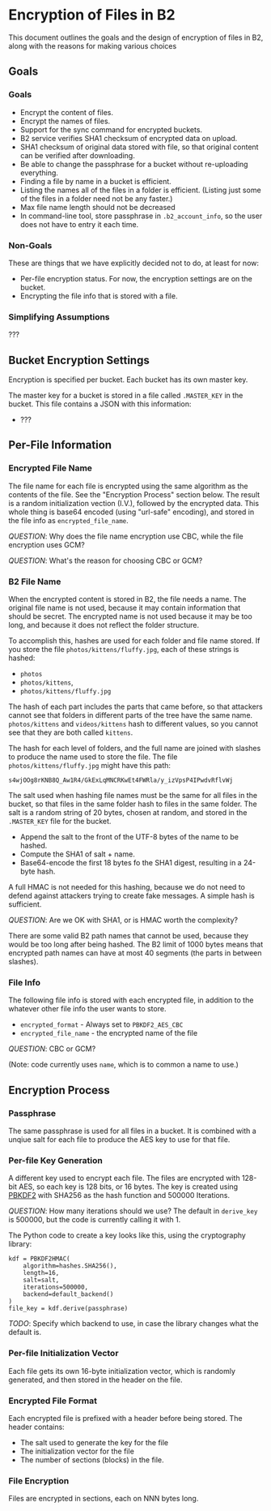 # Encryption of Files in B2

This document outlines the goals and the design of encryption of files
in B2, along with the reasons for making various choices

## Goals

### Goals

- Encrypt the content of files.
- Encrypt the names of files.
- Support for the sync command for encrypted buckets.
- B2 service verifies SHA1 checksum of encrypted data on upload.
- SHA1 checksum of original data stored with file, so that original content can be verified after downloading.
- Be able to change the passphrase for a bucket without re-uploading everything.
- Finding a file by name in a bucket is efficient.
- Listing the names all of the files in a folder is efficient.  (Listing just some of the files in a folder need not be any faster.)
- Max file name length should not be decreased
- In command-line tool, store passphrase in `.b2_account_info`, so the user does not have to entry it each time.

### Non-Goals

These are things that we have explicitly decided not to do, at least
for now:

- Per-file encryption status.  For now, the encryption settings are on the bucket.
- Encrypting the file info that is stored with a file.

### Simplifying Assumptions

???

## Bucket Encryption Settings 

Encryption is specified per bucket.  Each bucket has its own master key.

The master key for a bucket is stored in a file called `.MASTER_KEY` in the bucket.  This file contains 
a JSON with this information:

- ???

## Per-File Information

### Encrypted File Name

The file name for each file is encrypted using the same algorithm as the 
contents of the file.  See the "Encryption Process" section below.
The result is a random initialization vection (I.V.), followed by the
encrypted data.  This whole thing is base64 encoded (using "url-safe"
encoding), and stored in the file info as `encrypted_file_name`.

*QUESTION*: Why does the file name encryption use CBC, while the 
file encryption uses GCM?

*QUESTION*: What's the reason for choosing CBC or GCM?

### B2 File Name

When the encrypted content is stored in B2, the file needs a name.
The original file name is not used, because it may contain information
that should be secret.  The encrypted name is not used because it
may be too long, and because it does not reflect the folder structure.

To accomplish this, hashes are used for each folder and file name
stored.  If you store the file `photos/kittens/fluffy.jpg`, each of
these strings is hashed:

- `photos`
- `photos/kittens`,
- `photos/kittens/fluffy.jpg`

The hash of each part includes the parts that came before, so that 
attackers cannot see that folders in different parts of the tree
have the same name.  `photos/kittens` and `videos/kittens` hash to
different values, so you cannot see that they are both called `kittens`.

The hash for each level of folders, and the full name are joined with
slashes to produce the name used to store the file.  The file 
`photos/kittens/fluffy.jpg` might have this path:

    s4wjOOg8rKNB8Q_Aw1R4/GkExLqMNCRKwEt4FWRla/y_izVpsP4IPwdvRflvWj

The salt used when hashing file names must be the same for all 
files in the bucket, so that files in the same folder hash to
files in the same folder.  The salt is a random string of 20
bytes, chosen at random, and stored in the `.MASTER_KEY` file
for the bucket.

- Append the salt to the front of the UTF-8 bytes of the name to be hashed.
- Compute the SHA1 of salt + name.
- Base64-encode the first 18 bytes fo the SHA1 digest, resulting in a 24-byte hash.

A full HMAC is not needed for this hashing, because we do not need to
defend against attackers trying to create fake messages.  A simple hash
is sufficient.

*QUESTION*: Are we OK with SHA1, or is HMAC worth the complexity?

There are some valid B2 path names that cannot be used, because they would be too
long after being hashed.  The B2 limit of 1000 bytes means that encrypted path 
names can have at most 40 segments (the parts in between slashes).

### File Info

The following file info is stored with each encrypted file, in addition to the whatever 
other file info the user wants to store.

- `encrypted_format` - Always set to `PBKDF2_AES_CBC`
- `encrypted_file_name` - the encrypted name of the file

*QUESTION*: CBC or GCM?

(Note: code currently uses `name`, which is to common a name to use.)

## Encryption Process

### Passphrase

The same passphrase is used for all files in a bucket.  It is combined
with a unqiue salt for each file to produce the AES key to use for that
file.

### Per-file Key Generation

A different key used to encrypt each file.  The files are encrypted
with 128-bit AES, so each key is 128 bits, or 16 bytes. The key is
created using [PBKDF2](https://en.wikipedia.org/wiki/PBKDF2) with
SHA256 as the hash function and 500000 Iterations.

*QUESTION*: How many iterations should we use?  The default in
`derive_key` is 500000, but the code is currently calling it with 1.

The Python code to create a key looks like this, using the
cryptography library:

    kdf = PBKDF2HMAC(
        algorithm=hashes.SHA256(),
        length=16,
        salt=salt,
        iterations=500000,
        backend=default_backend()
    )
    file_key = kdf.derive(passphrase)

*TODO*: Specify which backend to use, in case the library changes
what the default is.

### Per-file Initialization Vector

Each file gets its own 16-byte initialization vector, which is
randomly generated, and then stored in the header on the file.

### Encrypted File Format

Each encrypted file is prefixed with a header before being stored.
The header contains:

- The salt used to generate the key for the file
- The initialization vector for the file
- The number of sections (blocks) in the file.

### File Encryption

Files are encrypted in sections, each on NNN bytes long.
